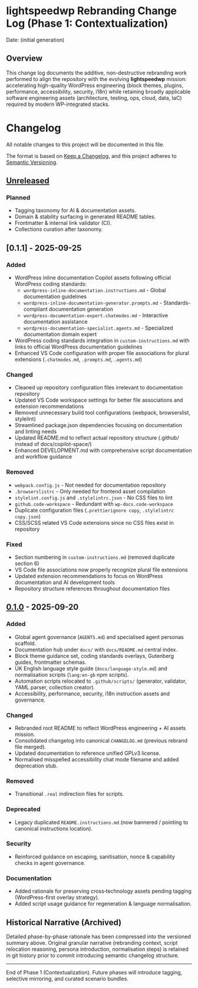# lightspeedwp Rebranding Change Log (Phase 1: Contextualization)

Date: (initial generation)

## Overview

This change log documents the additive, non-destructive rebranding work performed to align the repository with the evolving **lightspeedwp** mission: accelerating high-quality WordPress engineering (block themes, plugins, performance, accessibility, security, i18n) while retaining broadly applicable software engineering assets (architecture, testing, ops, cloud, data, IaC) required by modern WP-integrated stacks.

# Changelog

All notable changes to this project will be documented in this file.

The format is based on [Keep a Changelog](https://keepachangelog.com/en/1.1.0/),
and this project adheres to [Semantic Versioning](https://semver.org/spec/v2.0.0.html).

## [Unreleased]

### Planned

-   Tagging taxonomy for AI & documentation assets.
-   Domain & stability surfacing in generated README tables.
-   Frontmatter & internal link validator (CI).
-   Collections curation after taxonomy.

## [0.1.1] - 2025-09-25

### Added

-   WordPress inline documentation Copilot assets following official WordPress coding standards:
    -   `wordpress-inline-documentation.instructions.md` - Global documentation guidelines
    -   `wordpress-inline-documentation-generator.prompts.md` - Standards-compliant documentation generation
    -   `wordpress-documentation-expert.chatmodes.md` - Interactive documentation assistance  
    -   `wordpress-documentation-specialist.agents.md` - Specialized documentation domain expert
-   WordPress coding standards integration in `custom-instructions.md` with links to official WordPress documentation guidelines
-   Enhanced VS Code configuration with proper file associations for plural extensions (`.chatmodes.md`, `.prompts.md`, `.agents.md`)

### Changed

-   Cleaned up repository configuration files irrelevant to documentation repository
-   Updated VS Code workspace settings for better file associations and extension recommendations
-   Removed unnecessary build tool configurations (webpack, browserslist, stylelint)
-   Streamlined package.json dependencies focusing on documentation and linting needs
-   Updated README.md to reflect actual repository structure (.github/ instead of docs/copilot-space/)
-   Enhanced DEVELOPMENT.md with comprehensive script documentation and workflow guidance

### Removed

-   `webpack.config.js` - Not needed for documentation repository
-   `.browserslistrc` - Only needed for frontend asset compilation  
-   `stylelint.config.js` and `.stylelintrc.json` - No CSS files to lint
-   `github.code-workspace` - Redundant with `wp-docs.code-workspace`
-   Duplicate configuration files (`.prettierignore copy`, `.stylelintrc copy.json`)
-   CSS/SCSS related VS Code extensions since no CSS files exist in repository

### Fixed

-   Section numbering in `custom-instructions.md` (removed duplicate section 6)
-   VS Code file associations now properly recognize plural file extensions
-   Updated extension recommendations to focus on WordPress documentation and AI development tools
-   Repository structure references throughout documentation files

## [0.1.0] - 2025-09-20

### Added

-   Global agent governance (`AGENTS.md`) and specialised agent personas scaffold.
-   Documentation hub under `docs/` with `docs/README.md` central index.
-   Block theme guidance set, coding standards overlays, Gutenberg guides, frontmatter schemas.
-   UK English language style guide (`docs/language-style.md`) and normalisation scripts (`lang:en-gb` npm scripts).
-   Automation scripts relocated to `.github/scripts/` (generator, validator, YAML parser, collection creator).
-   Accessibility, performance, security, i18n instruction assets and governance.

### Changed

-   Rebranded root README to reflect WordPress engineering + AI assets mission.
-   Consolidated changelog into canonical `CHANGELOG.md` (previous rebrand file merged).
-   Updated documentation to reference unified GPLv3 license.
-   Normalised misspelled accessibility chat mode filename and added deprecation stub.

### Removed

-   Transitional `.real` indirection files for scripts.

### Deprecated

-   Legacy duplicated `README.instructions.md` (now bannered / pointing to canonical instructions location).

### Security

-   Reinforced guidance on escaping, sanitisation, nonce & capability checks in agent governance.

### Documentation

-   Added rationale for preserving cross‑technology assets pending tagging (WordPress-first overlay strategy).
-   Added script usage guidance for regeneration & language normalisation.

## Historical Narrative (Archived)

Detailed phase-by-phase rationale has been compressed into the versioned summary above. Original granular narrative (rebranding context, script relocation reasoning, persona introduction, normalisation steps) is retained in git history prior to commit introducing semantic changelog structure.

---

[Unreleased]: https://github.com/lightspeedwp/wp-docs/compare/v0.1.0...HEAD
[0.1.0]: https://github.com/lightspeedwp/wp-docs/releases/tag/v0.1.0

End of Phase 1 (Contextualization). Future phases will introduce tagging, selective mirroring, and curated scenario bundles.
